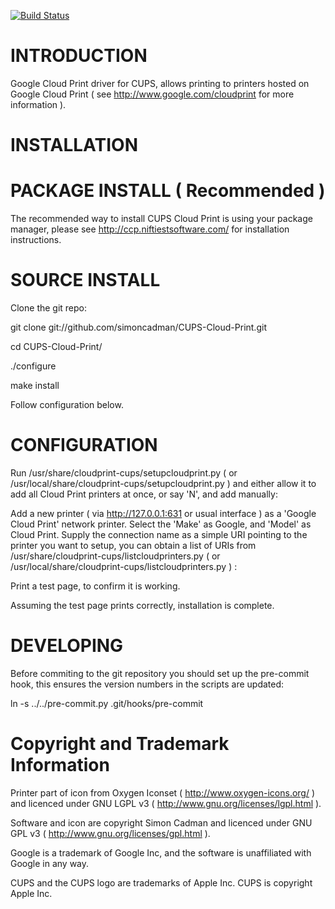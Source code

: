 [![Build Status](https://travis-ci.org/simoncadman/CUPS-Cloud-Print.png)](https://travis-ci.org/simoncadman/CUPS-Cloud-Print)

INTRODUCTION
============
Google Cloud Print driver for CUPS, allows printing to printers hosted on Google Cloud Print ( see http://www.google.com/cloudprint for more information ).

INSTALLATION
============

PACKAGE INSTALL ( Recommended )
================================

The recommended way to install CUPS Cloud Print is using your package manager, please see http://ccp.niftiestsoftware.com/ for installation 
instructions.

SOURCE INSTALL
==============

Clone the git repo:

git clone git://github.com/simoncadman/CUPS-Cloud-Print.git

cd CUPS-Cloud-Print/

./configure

make install

Follow configuration below.

CONFIGURATION
=============

Run /usr/share/cloudprint-cups/setupcloudprint.py ( or /usr/local/share/cloudprint-cups/setupcloudprint.py ) and either allow it to add all 
Cloud Print printers at once, or say 'N', and add manually:

Add a new printer ( via http://127.0.0.1:631 or usual interface ) as a 'Google Cloud Print' network printer. Select the 'Make' as Google, and 'Model' as Cloud Print.
Supply the connection name as a simple URI pointing to the printer you want to setup, you can obtain a list of URIs from 
/usr/share/cloudprint-cups/listcloudprinters.py ( or /usr/local/share/cloudprint-cups/listcloudprinters.py ) :
  
Print a test page, to confirm it is working.

Assuming the test page prints correctly, installation is complete.

DEVELOPING
==========

Before commiting to the git repository you should set up the pre-commit hook, this ensures the version numbers in the scripts are updated:

ln -s ../../pre-commit.py .git/hooks/pre-commit

Copyright and Trademark Information
===================================

Printer part of icon from Oxygen Iconset ( http://www.oxygen-icons.org/ ) and licenced under GNU LGPL v3 ( http://www.gnu.org/licenses/lgpl.html ).

Software and icon are copyright Simon Cadman and licenced under GNU GPL v3 ( http://www.gnu.org/licenses/gpl.html ).

Google is a trademark of Google Inc, and the software is unaffiliated with Google in any way.

CUPS and the CUPS logo are trademarks of Apple Inc. CUPS is copyright Apple Inc.
